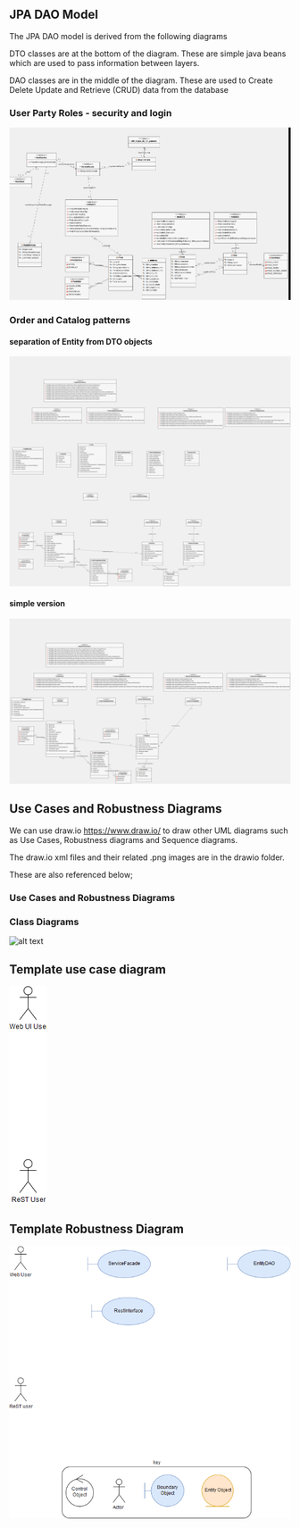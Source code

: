 
## JPA DAO Model

The JPA DAO model is derived from the following diagrams

DTO classes are at the bottom of the diagram. 
These are simple java beans which are used to pass information between layers.

DAO classes are in the middle of the diagram.
These are used to Create Delete Update and Retrieve (CRUD) data from the database

### User Party Roles - security and login

![alt text](../UMLmodel/images/user-party-roles-classdiagram.png "Figure user-party-roles-classdiagram.png" )

### Order and Catalog patterns

#### separation of Entity from DTO objects

![alt text](../UMLmodel/images/OrderPattern-classdiagram.png "Figure OrderPattern-classdiagram.png" )


#### simple version 

![alt text](../UMLmodel/images/OrderPattern-classdiagram1.png "Figure OrderPattern-classdiagram1.png" )

## Use Cases and Robustness Diagrams


We can use draw.io https://www.draw.io/ to draw other UML diagrams such as Use Cases, Robustness diagrams and Sequence diagrams. 

The draw.io xml files and their related .png images are in the drawio folder. 

These are also referenced below;


### Use Cases and Robustness Diagrams

### Class Diagrams
![alt text](../UMLmodel/drawio/farm-dao-robustness-drawio.png "Figure farm-dao-robustness-drawio.png")

## Template use case diagram

![alt text](../UMLmodel/drawio/exampleproject-usecase-drawio.png "Figure exampleproject-usecase-drawio.png")

## Template Robustness Diagram 

![alt text](../UMLmodel/drawio/exampleproject-robustness-diagram-drawio.png "Figure exampleproject-robustness-diagram-drawio.png")



